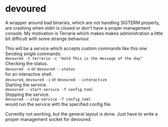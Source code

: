 # devoured
A wrapper around bad binaries, which are not handling SIGTERM properly, are crashing when stdin is closed or don't have a proper management console. My motivation is Terraria which makes makes administration a little bit difficult with some strange behaviour.  

This will be a service which accepts custom commands like this one  
Sending single commands:  
`devoured -t terraria -c "motd This is the message of the day"`  
Checking the status.  
`devoured -s` or `devoured --status`  
for an interactive shell.  
`devoured`, `devoured -i` or `devoured --interactive`  
Starting the service.  
`devoured --start-service -f config.toml`  
Stopping the service.  
`devoured --stop-service -f config.toml`  
would run the service with the specified config file.  

Currently not working, but the general layout is done. Just have to write a proper management socket for devoured.  
